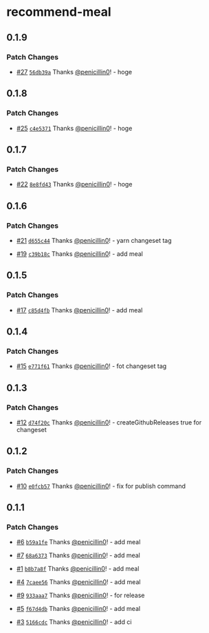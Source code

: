 # recommend-meal

## 0.1.9

### Patch Changes

- [#27](https://github.com/penicillin0/npm-changeset-test/pull/27) [`56db39a`](https://github.com/penicillin0/npm-changeset-test/commit/56db39a2e21981165b00d9f4f5e60df4006d92f9) Thanks [@penicillin0](https://github.com/penicillin0)! - hoge

## 0.1.8

### Patch Changes

- [#25](https://github.com/penicillin0/npm-changeset-test/pull/25) [`c4e5371`](https://github.com/penicillin0/npm-changeset-test/commit/c4e537149fd19ca838b65531eca12c3cbdf687c0) Thanks [@penicillin0](https://github.com/penicillin0)! - hoge

## 0.1.7

### Patch Changes

- [#22](https://github.com/penicillin0/npm-changeset-test/pull/22) [`8e8fd43`](https://github.com/penicillin0/npm-changeset-test/commit/8e8fd430b632dc00f643c1f555f5b7455b5257c9) Thanks [@penicillin0](https://github.com/penicillin0)! - hoge

## 0.1.6

### Patch Changes

- [#21](https://github.com/penicillin0/npm-changeset-test/pull/21) [`d655c44`](https://github.com/penicillin0/npm-changeset-test/commit/d655c449f889967510a088acabdc9a4331b7bcdf) Thanks [@penicillin0](https://github.com/penicillin0)! - yarn changeset tag

- [#19](https://github.com/penicillin0/npm-changeset-test/pull/19) [`c39b18c`](https://github.com/penicillin0/npm-changeset-test/commit/c39b18c2163702e9820d6dece52bba85f881ca91) Thanks [@penicillin0](https://github.com/penicillin0)! - add meal

## 0.1.5

### Patch Changes

- [#17](https://github.com/penicillin0/npm-changeset-test/pull/17) [`c85d4fb`](https://github.com/penicillin0/npm-changeset-test/commit/c85d4fbf2c3a0f2e0e5df909f22694d99b668dcb) Thanks [@penicillin0](https://github.com/penicillin0)! - add meal

## 0.1.4

### Patch Changes

- [#15](https://github.com/penicillin0/npm-changeset-test/pull/15) [`e771f61`](https://github.com/penicillin0/npm-changeset-test/commit/e771f61f9a0488f68283e4ad73da8582b18f5cd3) Thanks [@penicillin0](https://github.com/penicillin0)! - fot changeset tag

## 0.1.3

### Patch Changes

- [#12](https://github.com/penicillin0/npm-changeset-test/pull/12) [`d74f20c`](https://github.com/penicillin0/npm-changeset-test/commit/d74f20c97b75ef54cf587b39e2a10d24dd6cf933) Thanks [@penicillin0](https://github.com/penicillin0)! - createGithubReleases true for changeset

## 0.1.2

### Patch Changes

- [#10](https://github.com/penicillin0/npm-changeset-test/pull/10) [`e0fcb57`](https://github.com/penicillin0/npm-changeset-test/commit/e0fcb57dd4216166816b520feedb935cb5b10c4b) Thanks [@penicillin0](https://github.com/penicillin0)! - fix for publish command

## 0.1.1

### Patch Changes

- [#6](https://github.com/penicillin0/npm-changeset-test/pull/6) [`b59a1fe`](https://github.com/penicillin0/npm-changeset-test/commit/b59a1fede63d012257b3442d82acc4426443a9a7) Thanks [@penicillin0](https://github.com/penicillin0)! - add meal

- [#7](https://github.com/penicillin0/npm-changeset-test/pull/7) [`68a6373`](https://github.com/penicillin0/npm-changeset-test/commit/68a637321edf6a46d245a42b17a5fb426e681680) Thanks [@penicillin0](https://github.com/penicillin0)! - add meal

- [#1](https://github.com/penicillin0/npm-changeset-test/pull/1) [`b8b7a8f`](https://github.com/penicillin0/npm-changeset-test/commit/b8b7a8f242d89bcbd07e5c329dba3e3d8bb4be05) Thanks [@penicillin0](https://github.com/penicillin0)! - add meal

- [#4](https://github.com/penicillin0/npm-changeset-test/pull/4) [`7caee56`](https://github.com/penicillin0/npm-changeset-test/commit/7caee565db5bda7ecf5b9f004b4b19afb131c70d) Thanks [@penicillin0](https://github.com/penicillin0)! - add meal

- [#9](https://github.com/penicillin0/npm-changeset-test/pull/9) [`933aaa7`](https://github.com/penicillin0/npm-changeset-test/commit/933aaa75fac81f6667f704d1d9090afad3deb1f9) Thanks [@penicillin0](https://github.com/penicillin0)! - for release

- [#5](https://github.com/penicillin0/npm-changeset-test/pull/5) [`f67d4db`](https://github.com/penicillin0/npm-changeset-test/commit/f67d4db5675bdf9523845ac2ac84f5b0db95c781) Thanks [@penicillin0](https://github.com/penicillin0)! - add meal

- [#3](https://github.com/penicillin0/npm-changeset-test/pull/3) [`5166cdc`](https://github.com/penicillin0/npm-changeset-test/commit/5166cdc690ae8af4a3373a924fb9b1183c174380) Thanks [@penicillin0](https://github.com/penicillin0)! - add ci
